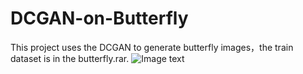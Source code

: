 # DCGAN-on-Butterfly
This project uses the DCGAN to generate butterfly images，the train dataset is in the butterfly.rar.
![Image text](https://raw.githubusercontent.com/gg1036419175/DCGAN-on-Butterfly/master/TrainDataset.jpg)
